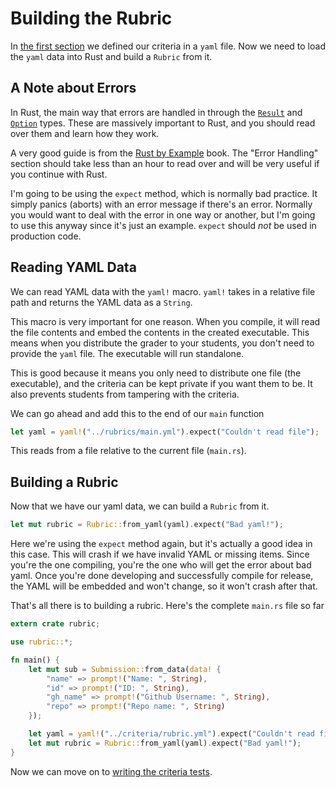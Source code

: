 # Building the Rubric
In [the first section](criteria.md) we defined our criteria in a `yaml` file. Now we need to load the `yaml` data into Rust and build a `Rubric` from it.

## A Note about Errors
In Rust, the main way that errors are handled in through the [`Result`](https://doc.rust-lang.org/std/result/) and [`Option`](https://doc.rust-lang.org/std/option/) types. These are massively important to Rust, and you should read over them and learn how they work.

A very good guide is from the [Rust by Example](https://doc.rust-lang.org/stable/rust-by-example/error.html) book. The "Error Handling" section should take less than an hour to read over and will be very useful if you continue with Rust.

I'm going to be using the `expect` method, which is normally bad practice. It simply panics (aborts) with an error message if there's an error. Normally you would want to deal with the error in one way or another, but I'm going to use this anyway since it's just an example. `expect` should *not* be used in production code.

## Reading YAML Data
We can read YAML data with the `yaml!` macro. `yaml!` takes in a relative file path and returns the YAML data as a `String`.

This macro is very important for one reason. When you compile, it will read the file contents and embed the contents in the created executable. This means when you distribute the grader to your students, you don't need to provide the `yaml` file. The executable will run standalone. 

This is good because it means you only need to distribute one file (the executable), and the criteria can be kept private if you want them to be. It also prevents students from tampering with the criteria.

We can go ahead and add this to the end of our `main` function

```rust ,noplaypen
let yaml = yaml!("../rubrics/main.yml").expect("Couldn't read file");
```

This reads from a file relative to the current file (`main.rs`).

## Building a Rubric
Now that we have our yaml data, we can build a `Rubric` from it.

```rust ,noplaypen
let mut rubric = Rubric::from_yaml(yaml).expect("Bad yaml!");
```

Here we're using the `expect` method again, but it's actually a good idea in this case. This will crash if we have invalid YAML or missing items. Since you're the one compiling, you're the one who will get the error about bad yaml. Once you're done developing and successfully compile for release, the YAML will be embedded and won't change, so it won't crash after that.

That's all there is to building a rubric. Here's the complete `main.rs` file so far

```rust ,noplaypen
extern crate rubric;

use rubric::*;

fn main() {
    let mut sub = Submission::from_data(data! {
        "name" => prompt!("Name: ", String),
        "id" => prompt!("ID: ", String),
        "gh_name" => prompt!("Github Username: ", String),
        "repo" => prompt!("Repo name: ", String)
    });

    let yaml = yaml!("../criteria/rubric.yml").expect("Couldn't read file");
    let mut rubric = Rubric::from_yaml(yaml).expect("Bad yaml!");
}
```

Now we can move on to [writing the criteria tests](tests.md).
